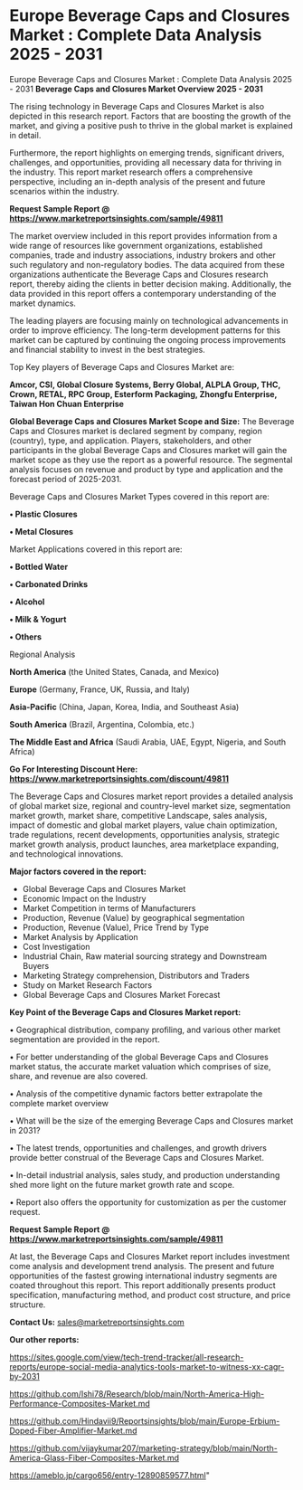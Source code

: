# Europe Beverage Caps and Closures Market : Complete Data Analysis 2025 - 2031
Europe Beverage Caps and Closures Market : Complete Data Analysis 2025 - 2031
<Strong> Beverage Caps and Closures Market Overview 2025 - 2031</strong>

The rising technology in Beverage Caps and Closures Market is also depicted in this research report. Factors that are boosting the growth of the market, and giving a positive push to thrive in the global market is explained in detail.

Furthermore, the report highlights on emerging trends, significant drivers, challenges, and opportunities, providing all necessary data for thriving in the industry. This report market research offers a comprehensive perspective, including an in-depth analysis of the present and future scenarios within the industry.

<strong>Request Sample Report @ <a href=https://www.marketreportsinsights.com/sample/49811>https://www.marketreportsinsights.com/sample/49811</a></strong>

The market overview included in this report provides information from a wide range of resources like government organizations, established companies, trade and industry associations, industry brokers and other such regulatory and non-regulatory bodies. The data acquired from these organizations authenticate the Beverage Caps and Closures research report, thereby aiding the clients in better decision making. Additionally, the data provided in this report offers a contemporary understanding of the market dynamics.

The leading players are focusing mainly on technological advancements in order to improve efficiency. The long-term development patterns for this market can be captured by continuing the ongoing process improvements and financial stability to invest in the best strategies.

Top Key players of Beverage Caps and Closures Market are:

<strong>Amcor, CSI, Global Closure Systems, Berry Global, ALPLA Group, THC, Crown, RETAL, RPC Group, Esterform Packaging, Zhongfu Enterprise, Taiwan Hon Chuan Enterprise</strong>

<strong><b>Global Beverage Caps and Closures Market Scope and Size:</b></strong>
The Beverage Caps and Closures market is declared segment by company, region (country), type, and application. Players, stakeholders, and other participants in the global Beverage Caps and Closures market will gain the market scope as they use the report as a powerful resource. The segmental analysis focuses on revenue and product by type and application and the forecast period of 2025-2031.

Beverage Caps and Closures Market Types covered in this report are:

<strong>•  Plastic Closures

•  Metal Closures</strong>

Market Applications covered in this report are:

<strong>•  Bottled Water

•  Carbonated Drinks

•  Alcohol

•  Milk & Yogurt

•  Others</strong> 

Regional Analysis

<strong>North America</strong> (the United States, Canada, and Mexico)

<strong>Europe</strong> (Germany, France, UK, Russia, and Italy)

<strong>Asia-Pacific</strong> (China, Japan, Korea, India, and Southeast Asia)

<strong>South America</strong> (Brazil, Argentina, Colombia, etc.)

<strong>The Middle East and Africa</strong> (Saudi Arabia, UAE, Egypt, Nigeria, and South Africa)

<strong>Go For Interesting Discount Here: <a href=https://www.marketreportsinsights.com/discount/49811>https://www.marketreportsinsights.com/discount/49811</a></strong>

The Beverage Caps and Closures market report provides a detailed analysis of global market size, regional and country-level market size, segmentation market growth, market share, competitive Landscape, sales analysis, impact of domestic and global market players, value chain optimization, trade regulations, recent developments, opportunities analysis, strategic market growth analysis, product launches, area marketplace expanding, and technological innovations.

<strong><b>Major factors covered in the report:</b></strong>
<ul>
  <li>Global Beverage Caps and Closures Market </li>
  <li>Economic Impact on the Industry</li>
  <li>Market Competition in terms of Manufacturers</li>
  <li>Production, Revenue (Value) by geographical segmentation</li>
  <li>Production, Revenue (Value), Price Trend by Type</li>
  <li>Market Analysis by Application</li>
  <li>Cost Investigation</li>
  <li>Industrial Chain, Raw material sourcing strategy and Downstream Buyers</li>
  <li>Marketing Strategy comprehension, Distributors and Traders</li>
  <li>Study on Market Research Factors</li>
  <li>Global Beverage Caps and Closures Market Forecast</li>
</ul>

<strong><b>Key Point of the Beverage Caps and Closures Market report:</b></strong>

• Geographical distribution, company profiling, and various other market segmentation are provided in the report.

• For better understanding of the global Beverage Caps and Closures market status, the accurate market valuation which comprises of size, share, and revenue are also covered.

• Analysis of the competitive dynamic factors better extrapolate the complete market overview

• What will be the size of the emerging Beverage Caps and Closures market in 2031?

• The latest trends, opportunities and challenges, and growth drivers provide better construal of the Beverage Caps and Closures Market.

• In-detail industrial analysis, sales study, and production understanding shed more light on the future market growth rate and scope.

• Report also offers the opportunity for customization as per the customer request.

<strong>Request Sample Report @ <a href=https://www.marketreportsinsights.com/sample/49811>https://www.marketreportsinsights.com/sample/49811</a></strong>

At last, the Beverage Caps and Closures Market report includes investment come analysis and development trend analysis. The present and future opportunities of the fastest growing international industry segments are coated throughout this report. This report additionally presents product specification, manufacturing method, and product cost structure, and price structure.

<strong>Contact Us:</strong>
sales@marketreportsinsights.com

<strong>Our other reports:</strong>

<a href=https://sites.google.com/view/tech-trend-tracker/all-research-reports/europe-social-media-analytics-tools-market-to-witness-xx-cagr-by-2031>https://sites.google.com/view/tech-trend-tracker/all-research-reports/europe-social-media-analytics-tools-market-to-witness-xx-cagr-by-2031</a>

<a href=https://github.com/Ishi78/Research/blob/main/North-America-High-Performance-Composites-Market.md>https://github.com/Ishi78/Research/blob/main/North-America-High-Performance-Composites-Market.md</a>

<a href=https://github.com/Hindavii9/Reportsinsights/blob/main/Europe-Erbium-Doped-Fiber-Amplifier-Market.md>https://github.com/Hindavii9/Reportsinsights/blob/main/Europe-Erbium-Doped-Fiber-Amplifier-Market.md</a>

<a href=https://github.com/vijaykumar207/marketing-strategy/blob/main/North-America-Glass-Fiber-Composites-Market.md>https://github.com/vijaykumar207/marketing-strategy/blob/main/North-America-Glass-Fiber-Composites-Market.md</a>

<a href=https://ameblo.jp/cargo656/entry-12890859577.html>https://ameblo.jp/cargo656/entry-12890859577.html</a>"
